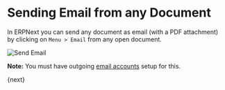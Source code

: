 # Sending Email from any Document

In ERPNext you can send any document as email (with a PDF attachment) by clicking on `Menu > Email` from any open document.

<img class="screenshot" alt="Send Email" src="/assets/manual_erpnext_com/img/setup/email/send-email.gif">

**Note:** You must have outgoing [email accounts](/contents/setting-up/email/email-account) setup for this.

{next}
